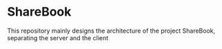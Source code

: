 # ShareBook
  This repository mainly designs the architecture of the project ShareBook, separating the server and the client
